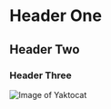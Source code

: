 # Header One
## Header Two
### Header Three

![Image of Yaktocat](https://octodex.github.com/images/yaktocat.png)
